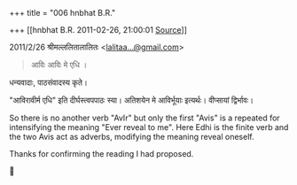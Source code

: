 +++
title = "006 hnbhat B.R."

+++
[[hnbhat B.R.	2011-02-26, 21:00:01 [Source](https://groups.google.com/g/samskrita/c/sdhV7D0Ltbg)]]



  
  

2011/2/26 श्रीमल्ललितालालितः \<[lalitaa...@gmail.com]()\>  

> आविः आविः मे एधि ।  
> > 
> > 

  

धन्यवादाः, पाठसंवादस्य कृते।

  

"आविरावीर्म एधि" इति दीर्घस्त्वपपाठः स्या। अतिशयेन मे आविर्भूयाः इत्यर्थः। वीप्सायां द्विर्भावः।

  

So there is no another verb "AvIr" but only the first "Avis" is a repeated for intensifying the meaning "Ever reveal to me". Here Edhi is the finite verb and the two Avis act as adverbs, modifying the meaning reveal oneself.

  

Thanks for confirming the reading I had proposed.



